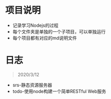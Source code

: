 # 项目说明
- 记录学习Nodejs的过程
- 每个文件夹是单独的一个子项目，可以单独运行
- 每个项目都有对应的md说明文件
# 日志
>2020/3/12
- srs-静态资源服务器
- todo-使用node构建一个简单RESTful Web服务
